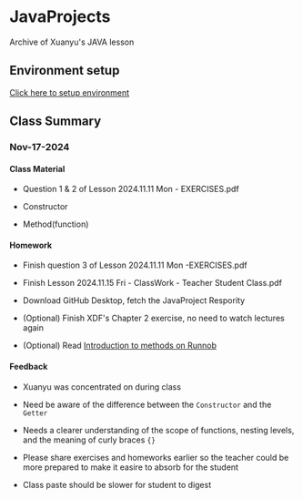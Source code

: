# JavaProjects

 Archive of Xuanyu's JAVA lesson

## Environment setup

[Click here to setup environment](./Nov-17-24/BeforeClass/setup.md)

## Class Summary

### Nov-17-2024

#### Class Material

- Question 1 & 2 of Lesson 2024.11.11 Mon - EXERCISES.pdf

- Constructor

- Method(function)

#### Homework

- Finish question 3 of Lesson 2024.11.11 Mon -EXERCISES.pdf

- Finish Lesson 2024.11.15 Fri - ClassWork - Teacher Student Class.pdf

- Download GitHub Desktop, fetch the JavaProject Respority

- (Optional) Finish XDF's Chapter 2 exercise, no need to watch lectures again

- (Optional) Read [Introduction to methods on Runnob](https://www.runoob.com/java/java-methods.html)

#### Feedback

- Xuanyu was concentrated on during class

- Need be aware of the difference between the `Constructor` and the `Getter`

- Needs a clearer understanding of the scope of functions, nesting levels, and the meaning of curly braces `{}`

- Please share exercises and homeworks earlier so the teacher could be more prepared to make it easire to absorb for the student

- Class paste should be slower for student to digest
